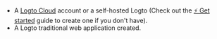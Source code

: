 - A [Logto Cloud](https://cloud.logto.io) account or a self-hosted Logto (Check out the [⚡ Get started](../../../docs/get-started/) guide to create one if you don't have).
- A Logto traditional web application created.
